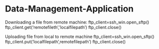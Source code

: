 # Data-Management-Application

Downloading a file from remote machine:
ftp_client=ssh_win.open_sftp() 
ftp_client.get(‘remotefileth’,’localfilepath’) 
ftp_client.close()


Uploading file from local to remote machine 
ftp_client=ssh_win.open_sftp() 
ftp_client.put(‘localfilepath’,remotefilepath’) 
ftp_client.close()
